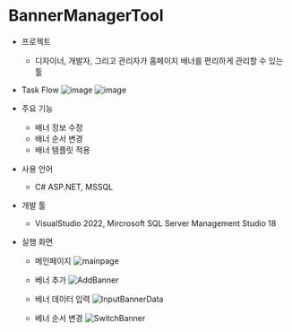 # BannerManagerTool

- 프로젝트
  - 디자이너, 개발자, 그리고 관리자가 홈페이지 배너를 편리하게 관리할 수 있는 툴

- Task Flow
  ![image](https://user-images.githubusercontent.com/57517612/157386859-3e27020e-4aa2-42dc-9d28-47ad7a2d7be5.png)
  ![image](https://user-images.githubusercontent.com/57517612/157386886-4c531984-675d-431b-bd57-43716b82cc20.png)

- 주요 기능
  - 배너 정보 수정
  - 배너 순서 변경
  - 배너 템플릿 적용

- 사용 언어
  - C# ASP.NET, MSSQL

- 개발 툴
  - VisualStudio 2022, Mircrosoft SQL Server Management Studio 18

- 실행 화면
  - 메인페이지
    ![mainpage](https://user-images.githubusercontent.com/57517612/157388808-19611d44-29a4-419f-83a0-ad24a465fa8a.png)
    
  - 베너 추가
    ![AddBanner](https://user-images.githubusercontent.com/57517612/157388801-a6e69b8e-5726-4a47-906b-c57a2474c005.png)

  - 베너 데이터 입력
    ![InputBannerData](https://user-images.githubusercontent.com/57517612/157388806-6b0fb58f-0f7d-4d85-a289-bc67a39ac52d.png)
    
  - 베너 순서 변경
    ![SwitchBanner](https://user-images.githubusercontent.com/57517612/157388809-5d7cb576-857f-44d7-8747-7b594b888202.png)
